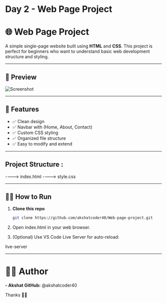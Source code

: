 # Day 2 - Web Page Project
# 🌐 Web Page Project

A simple single-page website built using **HTML** and **CSS**. This project is perfect for beginners who want to understand basic web development structure and styling.

---

## 📸 Preview

![Screenshot](Final-look.png) <!-- Add your actual image path or delete this line -->

---

## 🚀 Features

- ✅ Clean design
- ✅ Navbar with (Home, About, Contact)
- ✅ Custom CSS styling
- ✅ Organized file structure
- ✅ Easy to modify and extend

---

## Project Structure :
----> index.html
----> style.css

---

## 🧑‍💻 How to Run

1. **Clone this repo**
   ```bash
   git clone https://github.com/akshatcoder40/Web-page-project.git
2. Open index.html in your web browser.


3. (Optional) Use VS Code Live Server for auto-reload:

live-server




---

# 🙋‍♂️ Author

**- Akshat
GitHub:** @akshatcoder40

Thanks 👍🏼 
